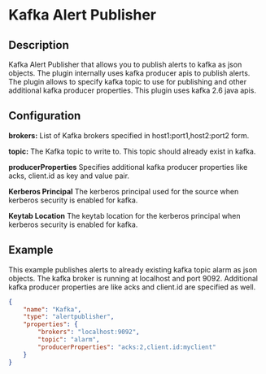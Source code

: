 # Kafka Alert Publisher


Description
-----------
Kafka Alert Publisher that allows you to publish alerts to kafka as json objects.
The plugin internally uses kafka producer apis to publish alerts. 
The plugin allows to specify kafka topic to use for publishing and other additional
kafka producer properties. This plugin uses kafka 2.6 java apis.


Configuration
-------------
**brokers:** List of Kafka brokers specified in host1:port1,host2:port2 form.

**topic:** The Kafka topic to write to. This topic should already exist in kafka.

**producerProperties** Specifies additional kafka producer properties like acks, client.id as key and value pair.

**Kerberos Principal** The kerberos principal used for the source when kerberos security is enabled for kafka.

**Keytab Location** The keytab location for the kerberos principal when kerberos security is enabled for kafka.

Example
-------
This example publishes alerts to already existing kafka topic alarm as json objects.
The kafka broker is running at localhost and port 9092. Additional kafka producer properties 
are like acks and client.id are specified as well.

```json
{
    "name": "Kafka",
    "type": "alertpublisher",
    "properties": {
        "brokers": "localhost:9092",
        "topic": "alarm",
        "producerProperties": "acks:2,client.id:myclient"
    }
}
```
